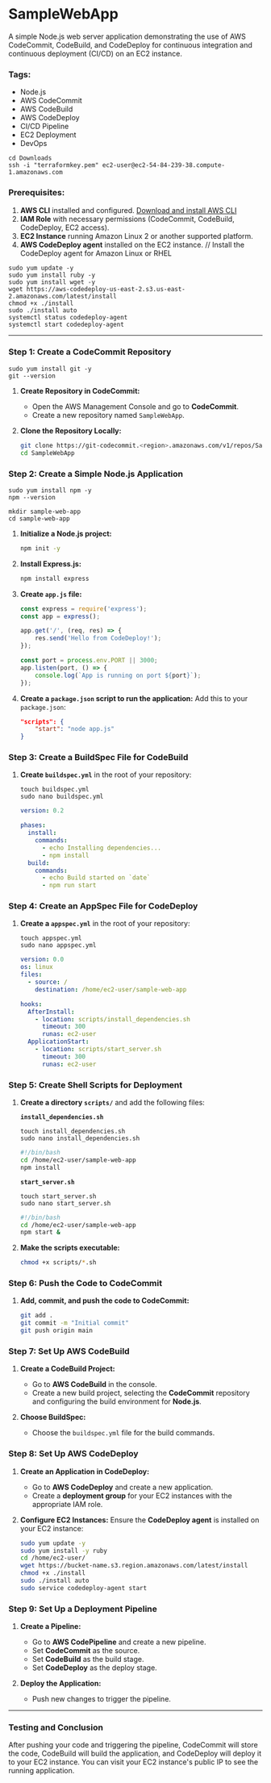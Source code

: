 # SampleWebApp
A simple Node.js web server application demonstrating the use of AWS CodeCommit, CodeBuild, and CodeDeploy for continuous integration and continuous deployment (CI/CD) on an EC2 instance.

### **Tags**:
- Node.js
- AWS CodeCommit
- AWS CodeBuild
- AWS CodeDeploy
- CI/CD Pipeline
- EC2 Deployment
- DevOps

```
cd Downloads
ssh -i "terraformkey.pem" ec2-user@ec2-54-84-239-38.compute-1.amazonaws.com
```

### Prerequisites:
1. **AWS CLI** installed and configured. [Download and install AWS CLI](https://aws.amazon.com/cli/)
2. **IAM Role** with necessary permissions (CodeCommit, CodeBuild, CodeDeploy, EC2 access).
3. **EC2 Instance** running Amazon Linux 2 or another supported platform.
4. **AWS CodeDeploy agent** installed on the EC2 instance.
// Install the CodeDeploy agent for Amazon Linux or RHEL
```
sudo yum update -y
sudo yum install ruby -y
sudo yum install wget -y
wget https://aws-codedeploy-us-east-2.s3.us-east-2.amazonaws.com/latest/install
chmod +x ./install
sudo ./install auto
systemctl status codedeploy-agent
systemctl start codedeploy-agent
```
---

### Step 1: Create a CodeCommit Repository

```
sudo yum install git -y
git --version
```
1. **Create Repository in CodeCommit:**
   - Open the AWS Management Console and go to **CodeCommit**.
   - Create a new repository named `SampleWebApp`.
   
2. **Clone the Repository Locally:**
   ```bash
   git clone https://git-codecommit.<region>.amazonaws.com/v1/repos/SampleWebApp
   cd SampleWebApp
   ```

### Step 2: Create a Simple Node.js Application
```
sudo yum install npm -y
npm --version
```
```
mkdir sample-web-app
cd sample-web-app
```
1. **Initialize a Node.js project:**
   ```bash
   npm init -y
   ```

2. **Install Express.js:**
   ```bash
   npm install express
   ```

3. **Create `app.js` file:**
   ```javascript
   const express = require('express');
   const app = express();

   app.get('/', (req, res) => {
       res.send('Hello from CodeDeploy!');
   });

   const port = process.env.PORT || 3000;
   app.listen(port, () => {
       console.log(`App is running on port ${port}`);
   });
   ```

4. **Create a `package.json` script to run the application:**
   Add this to your `package.json`:
   ```json
   "scripts": {
       "start": "node app.js"
   }
   ```

### Step 3: Create a BuildSpec File for CodeBuild

1. **Create `buildspec.yml`** in the root of your repository:

   ```
   touch buildspec.yml
   sudo nano buildspec.yml
   ```
   ```yaml
   version: 0.2

   phases:
     install:
       commands:
         - echo Installing dependencies...
         - npm install
     build:
       commands:
         - echo Build started on `date`
         - npm run start
   ```

### Step 4: Create an AppSpec File for CodeDeploy

1. **Create a `appspec.yml`** in the root of your repository:

   ```
   touch appspec.yml
   sudo nano appspec.yml
   ```
   ```yaml
   version: 0.0
   os: linux
   files:
     - source: /
       destination: /home/ec2-user/sample-web-app

   hooks:
     AfterInstall:
       - location: scripts/install_dependencies.sh
         timeout: 300
         runas: ec2-user
     ApplicationStart:
       - location: scripts/start_server.sh
         timeout: 300
         runas: ec2-user
   ```

### Step 5: Create Shell Scripts for Deployment

1. **Create a directory `scripts/`** and add the following files:

   **`install_dependencies.sh`**
   ```
   touch install_dependencies.sh
   sudo nano install_dependencies.sh
   ```
   ```bash
   #!/bin/bash
   cd /home/ec2-user/sample-web-app
   npm install
   ```

   **`start_server.sh`**
   ```
   touch start_server.sh
   sudo nano start_server.sh
   ```
   ```bash
   #!/bin/bash
   cd /home/ec2-user/sample-web-app
   npm start &
   ```

3. **Make the scripts executable:**
   ```bash
   chmod +x scripts/*.sh
   ```

### Step 6: Push the Code to CodeCommit

1. **Add, commit, and push the code to CodeCommit:**
   ```bash
   git add .
   git commit -m "Initial commit"
   git push origin main
   ```

### Step 7: Set Up AWS CodeBuild

1. **Create a CodeBuild Project:**
   - Go to **AWS CodeBuild** in the console.
   - Create a new build project, selecting the **CodeCommit** repository and configuring the build environment for **Node.js**.

2. **Choose BuildSpec:**
   - Choose the `buildspec.yml` file for the build commands.

### Step 8: Set Up AWS CodeDeploy

1. **Create an Application in CodeDeploy:**
   - Go to **AWS CodeDeploy** and create a new application.
   - Create a **deployment group** for your EC2 instances with the appropriate IAM role.

2. **Configure EC2 Instances:**
   Ensure the **CodeDeploy agent** is installed on your EC2 instance:
   ```bash
   sudo yum update -y
   sudo yum install -y ruby
   cd /home/ec2-user/
   wget https://bucket-name.s3.region.amazonaws.com/latest/install
   chmod +x ./install
   sudo ./install auto
   sudo service codedeploy-agent start
   ```

### Step 9: Set Up a Deployment Pipeline

1. **Create a Pipeline:**
   - Go to **AWS CodePipeline** and create a new pipeline.
   - Set **CodeCommit** as the source.
   - Set **CodeBuild** as the build stage.
   - Set **CodeDeploy** as the deploy stage.

2. **Deploy the Application:**
   - Push new changes to trigger the pipeline.

---

### Testing and Conclusion

After pushing your code and triggering the pipeline, CodeCommit will store the code, CodeBuild will build the application, and CodeDeploy will deploy it to your EC2 instance. You can visit your EC2 instance's public IP to see the running application.
